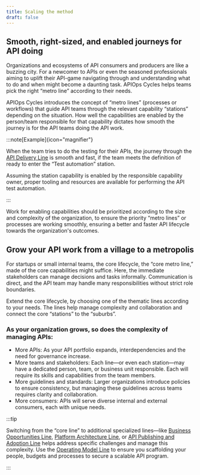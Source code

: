 ```yaml
---
title: Scaling the method
draft: false
---
```


## Smooth, right-sized, and enabled journeys for API doing

Organizations and ecosystems of API consumers and producers are like a buzzing city. For a newcomer to APIs or even the seasoned professionals aiming to uplift their API-game navigating through and understanding what to do and when might become a daunting task. APIOps Cycles helps teams pick the right “metro line” according to their needs.

APIOps Cycles introduces the concept of “metro lines” (processes or workflows) that guide API teams through the relevant capability “stations” depending on the situation. How well the capabilities are enabled by the person/team responsible for that capability dictates how smooth the journey is for the API teams doing the API work.

:::note[Example]{icon="magnifier"}


When the team tries to do the testing for their APIs, the journey through the [API Delivery Line](../lines/delivery-line) is smooth and fast, if the team meets the definition of ready to enter the “Test automation” station. 

Assuming the station capability is enabled by the responsible capability owner, proper tooling and resources are available for performing the API test automation. 

:::

Work for enabling capabilities should be prioritized according to the size and complexity of the organization, to ensure the priority “metro lines” or processes are working smoothly, ensuring a better and faster API lifecycle towards the organization's outcomes.

## Grow your API work from a village to a metropolis

For startups or small internal teams, the core lifecycle, the “core metro line,”  made of the core capabilities might suffice. Here, the immediate stakeholders can manage decisions and tasks informally. Communication is direct, and the API team may handle many responsibilities without strict role boundaries. 

Extend the core lifecycle, by choosing one of the thematic lines according to your needs. The lines help manage complexity and collaboration and connect the core “stations” to the “suburbs”.

### As your organization grows, so does the complexity of managing APIs:

- More APIs: As your API portfolio expands, interdependencies and the need for governance increase.
- More teams and stakeholders: Each line—or even each station—may have a dedicated person, team, or business unit responsible. Each will require its skills and capabilities from the team members.
- More guidelines and standards: Larger organizations introduce policies to ensure consistency, but managing these guidelines across teams requires clarity and collaboration.
- More consumers: APIs will serve diverse internal and external consumers, each with unique needs.

:::tip

Switching from the “core line” to additional specialized lines—like [Business Opportunities Line](../lines/business-opportunities-line), [Platform Architecture Line](../lines/platform-architecture-line), or [API Publishing and Adoption Line](../lines/platform-architecture-line) helps address specific challenges and manage this complexity. Use the [Operating Model Line](../lines/operating-model-line) to ensure you scaffolding your people, budgets and processes to secure a scalable API program.

:::
